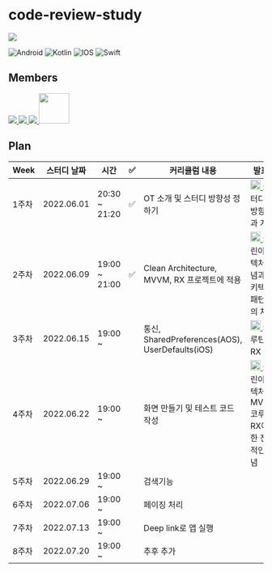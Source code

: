 # code-review-study
<a href="https://hits.seeyoufarm.com"><img src="https://hits.seeyoufarm.com/api/count/incr/badge.svg?url=https%3A%2F%2Fgithub.com%2Fejkim-dev%2Fcode-review-study&count_bg=%2379C83D&title_bg=%23555555&icon=&icon_color=%23E7E7E7&title=views&edge_flat=false"/></a>

![Android](https://img.shields.io/badge/Android-3DDC84?style=for-the-badge&logo=android&logoColor=white)
![Kotlin](https://img.shields.io/badge/kotlin-%230095D5.svg?style=for-the-badge&logo=kotlin&logoColor=white)
![IOS](https://img.shields.io/badge/iOS-000000?style=for-the-badge&logo=ios&logoColor=white)
![Swift](https://img.shields.io/badge/swift-F54A2A?style=for-the-badge&logo=swift&logoColor=white)

## Members
<a href="https://github.com/ejkim-dev/code-review-study/tree/ejkim">
  <img src="https://contrib.rocks/image?repo=ejkim-dev/ejkim-dev" />
</a>
<a href="https://github.com/HaejungAhn/HaejungAhn/graphs/contributors">
  <img src="https://contrib.rocks/image?repo=HaejungAhn/HaejungAhn" />
</a>
<a href="https://github.com/ejkim-dev/code-review-study/tree/android-hoony">
  <img src="https://contrib.rocks/image?repo=dev-hoony/devPortfolio" />
</a>
<a href="https://github.com/ejkim-dev/code-review-study/tree/Android-mjin">
  <img src="https://avatars.githubusercontent.com/u/79712757?v=4" width="60" />
</a>


## Plan

| Week | 스터디 날짜 | 시간 | ✅ | 커리큘럼 내용 | 발표자 |
| ------ | -- | -- | -- | ----------- | ----- |
| 1주차 | 2022.06.01 | 20:30 ~ 21:20 | ✅ | OT 소개 및 스터디 방향성 정하기 | <a href="https://github.com/ejkim-dev/code-review-study/tree/ejkim"> <img src="https://contrib.rocks/image?repo=ejkim-dev/ejkim-dev"  width="20" /> </a> : 스터디의 방향성과 계획 |
| 2주차 | 2022.06.09 | 19:00 ~ 21:00 | ✅ | Clean Architecture, MVVM, RX 프로젝트에 적용 | <a href="https://github.com/HaejungAhn/HaejungAhn/graphs/contributors"> <img src="https://contrib.rocks/image?repo=HaejungAhn/HaejungAhn"  width="20" /> </a> : 클린아키텍처 개념과 아키텍처 패턴과의 차이 |
| 3주차 | 2022.06.15 | 19:00 ~ |  | 통신, SharedPreferences(AOS), UserDefaults(iOS) | <a href="https://github.com/ejkim-dev/code-review-study/tree/Android-mjin"> <img src="https://avatars.githubusercontent.com/u/79712757?v=4"  width="20" /> </a> : 코루틴, RX 개념 |
| 4주차 | 2022.06.22 | 19:00 ~ | | 화면 만들기 및 테스트 코드 작성 | <a href="https://github.com/ejkim-dev/code-review-study/tree/Android-mjin"> <img src="https://avatars.githubusercontent.com/u/79712757?v=4"  width="20" /> </a> : 클린아키텍처, MVVM, 코루틴, RX에 대한 전반적인 개념 |
| 5주차 | 2022.06.29 | 19:00 ~ | | 검색기능 |
| 6주차 | 2022.07.06 | 19:00 ~ | | 페이징 처리 |
| 7주차 | 2022.07.13 | 19:00 ~ | | Deep link로 앱 실행 |
| 8주차 | 2022.07.20 | 19:00 ~ | | 추후 추가 |
